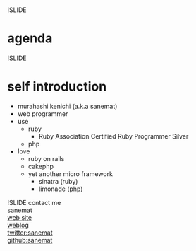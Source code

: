 #

!SLIDE

# agenda

!SLIDE

# self introduction
* murahashi kenichi (a.k.a sanemat)
* web programmer
* use
    * ruby
        * Ruby Association Certified Ruby Programmer Silver
    * php
* love
    * ruby on rails
    * cakephp
    * yet another micro framework
        * sinatra (ruby)
        * limonade (php)

!SLIDE
contact me  
sanemat  
[web site](http://sane.jp/)  
[weblog](http://sane.justblog.jp/)  
[twitter:sanemat](http://twitter.com/sanemat)  
[github:sanemat](http://github.com/sanemat)  

